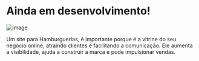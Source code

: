 <h1> Ainda em desenvolvimento! </h1>

![image](https://github.com/user-attachments/assets/ebedefbf-8f14-44fe-bb5f-4193dfbcb07f)

<p>Um site para Hamburguerias, é importante porque é a vitrine do seu negócio online, atraindo clientes e facilitando a comunicação. Ele aumenta a visibilidade, ajuda a construir a marca e pode impulsionar vendas.</p>
